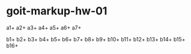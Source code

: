 # goit-markup-hw-01

а1+
а2+
a3+
a4+
a5+
a6+
а7+

b1+
b2+
b3+
b4+
b5+
b6+
b7+
b8+
b9+
b10+
b11+
b12+
b13+
b14+
b15+
b16+
